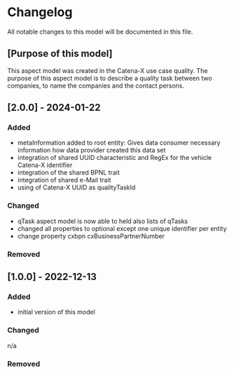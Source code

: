 # Changelog
All notable changes to this model will be documented in this file.

## [Purpose of this model]
This aspect model was created in the Catena-X use case quality. The purpose of this aspect model is to describe a quality task between two companies, to name the companies and the contact persons.

## [2.0.0] - 2024-01-22
### Added
- metaInformation added to root entity: Gives data consumer necessary information how data provider created this data set
- integration of shared UUID characteristic and RegEx for the vehicle Catena-X identifier
- integration of the shared BPNL trait
- integration of shared e-Mail trait
- using of Catena-X UUID as qualityTaskId

### Changed
- qTask aspect model is now able to held also lists of qTasks
- changed all properties to optional except one unique identifier per entity
- change property cxbpn cxBusinessPartnerNumber

### Removed

## [1.0.0] - 2022-12-13
### Added
- initial version of this model

### Changed
n/a

### Removed

